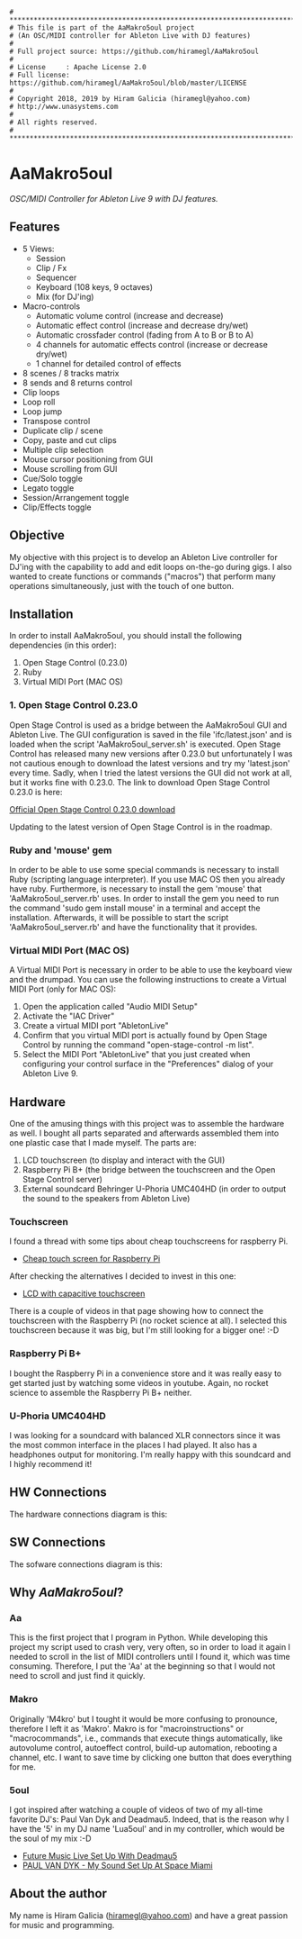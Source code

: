 ```
# ******************************************************************************
# This file is part of the AaMakro5oul project
# (An OSC/MIDI controller for Ableton Live with DJ features)
#
# Full project source: https://github.com/hiramegl/AaMakro5oul
#
# License     : Apache License 2.0
# Full license: https://github.com/hiramegl/AaMakro5oul/blob/master/LICENSE
#
# Copyright 2018, 2019 by Hiram Galicia (hiramegl@yahoo.com)
# http://www.unasystems.com
#
# All rights reserved.
# ******************************************************************************
```

# AaMakro5oul

_OSC/MIDI Controller for Ableton Live 9 with DJ features._


## Features
* 5 Views:
  * Session
  * Clip / Fx
  * Sequencer
  * Keyboard (108 keys, 9 octaves)
  * Mix (for DJ'ing)
* Macro-controls
  * Automatic volume control (increase and decrease)
  * Automatic effect control (increase and decrease dry/wet)
  * Automatic crossfader control (fading from A to B or B to A)
  * 4 channels for automatic effects control (increase or decrease dry/wet)
  * 1 channel for detailed control of effects
* 8 scenes / 8 tracks matrix
* 8 sends and 8 returns control
* Clip loops
* Loop roll
* Loop jump
* Transpose control
* Duplicate clip / scene
* Copy, paste and cut clips
* Multiple clip selection
* Mouse cursor positioning from GUI
* Mouse scrolling from GUI
* Cue/Solo toggle
* Legato toggle
* Session/Arrangement toggle
* Clip/Effects toggle


## Objective
My objective with this project is to develop an Ableton Live controller for DJ'ing with the capability to add and edit
loops on-the-go during gigs. I also wanted to create functions or commands ("macros") that perform many operations
simultaneously, just with the touch of one button.


## Installation

In order to install AaMakro5oul, you should install the following dependencies (in this order):
1. Open Stage Control (0.23.0)
2. Ruby
3. Virtual MIDI Port (MAC OS)

### 1. Open Stage Control 0.23.0
Open Stage Control is used as a bridge between the AaMakro5oul GUI and Ableton Live. The GUI configuration is saved in the file
'ifc/latest.json' and is loaded when the script 'AaMakro5oul_server.sh' is executed. Open Stage Control has released many new
versions after 0.23.0 but unfortunately I was not cautious enough to download the latest versions and try my 'latest.json'
every time.
Sadly, when I tried the latest versions the GUI did not work at all, but it works fine with 0.23.0. The link to download
Open Stage Control 0.23.0 is here:

[Official Open Stage Control 0.23.0 download](https://github.com/jean-emmanuel/open-stage-control/releases/tag/v0.23.0)

Updating to the latest version of Open Stage Control is in the roadmap.

### Ruby and 'mouse' gem
In order to be able to use some special commands is necessary to install Ruby (scripting language interpreter). If you use
MAC OS then you already have ruby. Furthermore, is necessary to install the gem 'mouse' that 'AaMakro5oul_server.rb' uses.
In order to install the gem you need to run the command 'sudo gem install mouse' in a terminal and accept the installation.
Afterwards, it will be possible to start the script 'AaMakro5oul_server.rb' and have the functionality that it provides.

### Virtual MIDI Port (MAC OS)
A Virtual MIDI Port is necessary in order to be able to use the keyboard view and the drumpad. You can use the following
instructions to create a Virtual MIDI Port (only for MAC OS):
1. Open the application called "Audio MIDI Setup"
2. Activate the "IAC Driver"
3. Create a virtual MIDI port "AbletonLive"
4. Confirm that you virtual MIDI port is actually found by Open Stage Control by running the command "open-stage-control -m list".
5. Select the MIDI Port "AbletonLive" that you just created when configuring your control surface in the "Preferences" dialog
   of your Ableton Live 9.

## Hardware

One of the amusing things with this project was to assemble the hardware as well. I bought all parts separated and
afterwards assembled them into one plastic case that I made myself. The parts are:

1. LCD touchscreen (to display and interact with the GUI)
2. Raspberry Pi B+ (the bridge between the touchscreen and the Open Stage Control server)
3. External soundcard Behringer U-Phoria UMC404HD (in order to output the sound to the speakers from Ableton Live)

### Touchscreen

I found a thread with some tips about cheap touchscreens for raspberry Pi.

* [Cheap touch screen for Raspberry Pi](https://www.raspberrypi.org/forums/viewtopic.php?t=36259)

After checking the alternatives I decided to invest in this one:

* [LCD with capacitive touchscreen](https://www.chalk-elec.com/?page_id=1283&_escaped_fragment_=/~/product/category=3094861%2526id=14647633#!/15-6-HDMI-interface-LCD-with-capacitive-touchscreen/p/38127425/category=3094861)

There is a couple of videos in that page showing how to connect the touchscreen with the Raspberry Pi (no rocket science at all).
I selected this touchscreen because it was big, but I'm still looking for a bigger one! :-D

### Raspberry Pi B+

I bought the Raspberry Pi in a convenience store and it was really easy to get started just by watching some videos in youtube.
Again, no rocket science to assemble the Raspberry Pi B+ neither.

### U-Phoria UMC404HD

I was looking for a soundcard with balanced XLR connectors since it was the most common interface in the places I had played.
It also has a headphones output for monitoring. I'm really happy with this soundcard and I highly recommend it!

## HW Connections

The hardware connections diagram is this:


## SW Connections

The sofware connections diagram is this:


## Why _AaMakro5oul_?

### Aa
This is the first project that I program in Python. While developing this project my script used to crash very, very often,
so in order to load it again I needed to scroll in the list of MIDI controllers until I found it, which was time consuming.
Therefore, I put the 'Aa' at the beginning so that I would not need to scroll and just find it quickly.

### Makro
Originally 'M4kro' but I tought it would be more confusing to pronounce, therefore I left it as 'Makro'. Makro is for
"macroinstructions" or "macrocommands", i.e., commands that execute things automatically, like autovolume control, autoeffect
control, build-up automation, rebooting a channel, etc. I want to save time by clicking one button that does everything for me.

### 5oul

I got inspired after watching a couple of videos of two of my all-time favorite DJ's: Paul Van Dyk and Deadmau5.
Indeed, that is the reason why I have the '5' in my DJ name 'Lua5oul' and in my controller, which would be the soul of my mix :-D

  * [Future Music Live Set Up With Deadmau5](https://www.youtube.com/watch?v=GTCqeWu094I)
  * [PAUL VAN DYK - My Sound Set Up At Space Miami](https://www.youtube.com/watch?v=P1zRiRnen5M&feature=youtu.be)


## About the author
My name is Hiram Galicia (hiramegl@yahoo.com) and have a great passion for music and programming.

